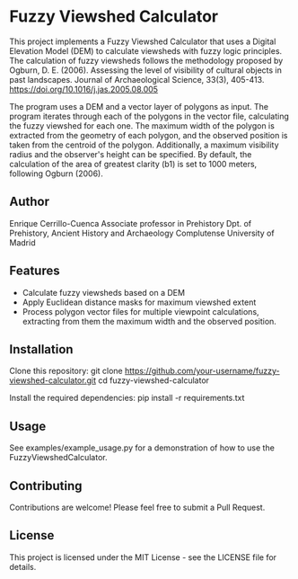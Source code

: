 # Fuzzy Viewshed Calculator

This project implements a Fuzzy Viewshed Calculator that uses a Digital Elevation Model (DEM) to calculate viewsheds with fuzzy logic principles. The calculation of fuzzy viewsheds follows the methodology proposed by Ogburn, D. E. (2006). Assessing the level of visibility of cultural objects in past landscapes. Journal of Archaeological Science, 33(3), 405-413. https://doi.org/10.1016/j.jas.2005.08.005

The program uses a DEM and a vector layer of polygons as input. The program iterates through each of the polygons in the vector file, calculating the fuzzy viewshed for each one. The maximum width of the polygon is extracted from the geometry of each polygon, and the observed position is taken from the centroid of the polygon. Additionally, a maximum visibility radius and the observer's height can be specified. By default, the calculation of the area of greatest clarity (b1) is set to 1000 meters, following Ogburn (2006).

## Author

Enrique Cerrillo-Cuenca
Associate professor in Prehistory 
Dpt. of Prehistory, Ancient History and Archaeology 
Complutense University of Madrid

## Features

- Calculate fuzzy viewsheds based on a DEM
- Apply Euclidean distance masks for maximum viewshed extent
- Process polygon vector files for multiple viewpoint calculations, extracting from them the maximum width and the observed position.

## Installation

Clone this repository:
git clone https://github.com/your-username/fuzzy-viewshed-calculator.git
cd fuzzy-viewshed-calculator

Install the required dependencies:
pip install -r requirements.txt

## Usage
See examples/example_usage.py for a demonstration of how to use the FuzzyViewshedCalculator.

## Contributing
Contributions are welcome! Please feel free to submit a Pull Request.

## License
This project is licensed under the MIT License - see the LICENSE file for details.
